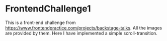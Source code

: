 # FrontendChallenge1
This is a front-end challenge from https://www.frontendpractice.com/projects/backstage-talks.
All the images are provided by them.
Here I have implemented a simple scroll-transition.
